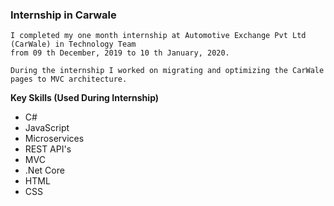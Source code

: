  ### Internship in Carwale
 
    I completed my one month internship at Automotive Exchange Pvt Ltd (CarWale) in Technology Team 
    from 09 th December, 2019 to 10 th January, 2020.

    During the internship I worked on migrating and optimizing the CarWale pages to MVC architecture.

**Key Skills (Used During Internship)**
* C#
* JavaScript
* Microservices
* REST API's
* MVC
* .Net Core
* HTML
* CSS
  
